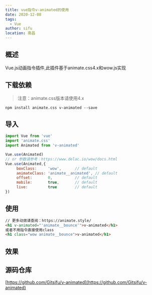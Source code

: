 ```yaml
---
title: vue指令v-animated的使用
date: 2020-12-08
tags:
  - Vue
author: sifu
location: 南昌
---
```


## 概述

Vue.js动画指令插件,此插件基于animate.css4.x和wow.js实现

## 下载依赖

> 注意：animate.css版本请使用4.x

``` shell
npm install animate.css v-animated --save
```

## 导入
``` javascript
import Vue from 'vue'
import 'animate.css'
import Animated from 'v-animated'

Vue.use(Animated)
// or 参数请参考：https://www.delac.io/wow/docs.html
Vue.use(Animated,{
     boxClass:     'wow',      // default
     animateClass: 'animate__animated', // default
     offset:       0,          // default
     mobile:       true,       // default
     live:         true        // default
})
```
## 使用
``` html
// 更多动效请查阅：https://animate.style/
<h1 v-animated="'animate__bounce'">v-animated</h1>
或者不用指令直接使用class
<h1 class="wow animate__bounce">v-animated</h1>
```
## 效果

<RecoDemo>
  <template slot="code-template">
     <<< @/blog/.vuepress/demo/v-animated.vue?template
  </template>
  <template slot="code-script">
    <<< @/blog/.vuepress/demo/v-animated.vue?script
  </template>
  <template slot="code-style">
    <<< @/blog/.vuepress/demo/v-animated.vue?style
  </template>
  <v-animated slot="demo"></v-animated>
</RecoDemo>

## 源码仓库

[https://github.com/Gitsifu/v-animated](https://github.com/Gitsifu/v-animated)


<Vssue :title="$title" />
